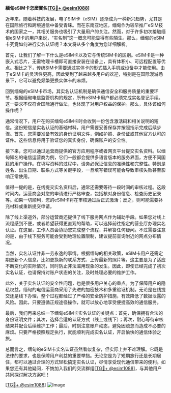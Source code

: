 **緬甸eSIM卡怎麽實名[[TG💪+ @esim1088](https://t.me/s/esim1088)]**

近年来，随着科技的发展，电子SIM卡（eSIM）逐渐成为一种新兴趋势，尤其是在国际旅行和跨境通信中备受青睐。而在东南亚地区，缅甸作为较早推广eSIM技术的国家之一，其相关服务也吸引了大量用户的关注。然而，对于许多初次接触缅甸eSIM卡的用户来说，“实名制”这一概念可能显得有些陌生。那么，缅甸的eSIM卡究竟如何进行实名认证呢？本文将从多个角度为您详细解析。

首先，让我们了解一下什么是eSIM卡以及它与传统SIM卡的区别。eSIM卡是一种嵌入式芯片，无需物理卡槽即可直接安装在设备上，具有体积小、可远程配置等优点。相比之下，传统SIM卡需要通过实体卡的形式插入手机或设备中才能使用。由于eSIM卡的灵活性更高，因此受到了越来越多用户的欢迎，特别是在国际漫游场景下，它可以避免频繁更换实体卡的麻烦。

回到缅甸的eSIM卡市场，其实名认证机制是确保通信安全和服务质量的重要环节。根据缅甸电信监管机构的规定，所有eSIM卡用户都必须完成实名登记手续。这一要求不仅符合国际通行做法，也体现了对用户权益的保护。那么，具体该如何操作呢？

通常情况下，用户在购买缅甸eSIM卡时会收到一份包含激活码和相关说明的短信。这份短信是实名认证的基础材料，用户需要妥善保存并按照指示完成后续步骤。首先，您需要准备有效的身份证明文件，例如护照、身份证或其他官方认可的证件。这些信息将用于验证您的真实身份，确保账户的安全性。

接下来，您可以通过运营商提供的官方应用程序或者网页平台提交实名资料。以缅甸知名的电信运营商为例，它们一般都会提供多语言版本的服务界面，方便不同国籍的用户操作。在填写资料的过程中，请务必保证信息的准确性和完整性。特别是姓名、出生日期、联系方式等关键字段，一旦填写错误可能会导致审核失败甚至影响正常使用。

值得一提的是，在线提交实名资料后，通常还需要等待一段时间的审核过程。这段时间内，运营商会对您的申请进行严格审查，包括核对身份信息、检查历史记录等。如果一切顺利，您的eSIM卡将在审核通过后正式激活；反之，则可能需要补充材料或重新提交申请。

除了线上渠道外，部分运营商还提供了线下服务网点作为辅助手段。如果您对线上流程感到不便，或者希望获得更直观的帮助，可以选择前往指定的营业厅办理实名认证。在这里，工作人员会协助您完成整个流程，并解答任何疑问。不过需要注意的是，由于线下服务可能会受到地理位置限制，建议提前查询附近的网点分布情况。

当然，实名认证并非一劳永逸的事情。根据缅甸的相关政策，eSIM卡用户还需定期更新个人信息，比如更换新的联系方式、上传最新的照片等。这主要是为了适应不断变化的实际情况，同时防止非法滥用现象的发生。因此，即使已经完成了初次实名认证，也请保持对账户状态的关注，及时处理必要的维护工作。

此外，关于实名认证的安全性问题，也是很多用户关心的重点。为了保障用户的隐私权益，缅甸的电信运营商采用了先进的加密技术和多重验证机制。无论是在线提交还是线下办理，整个过程都经过了严格的安全防护措施，有效降低了数据泄露的风险。因此，只要遵循正规途径操作，就可以放心地享受便捷高效的通信服务。

最后，我们再来总结一下缅甸eSIM卡实名认证的关键点：首先，确保拥有合法的身份证明文件；其次，选择合适的认证方式（线上或线下）；再次，耐心等待审核结果并配合后续维护工作；最后，时刻注意账户动态，避免因疏忽而造成不必要的麻烦。只要严格按照规定执行，就能顺利完成实名认证，开启愉快的通信体验之旅。

总而言之，缅甸的eSIM卡实名认证虽然看似复杂，但实际上并不难理解。它既是法律的要求，也是保障用户利益的重要举措。无论您是为了短期旅行还是长期居住，都可以通过合理的方式轻松搞定实名认证，尽情享受现代通信带来的便利。如果您还有其他疑问，不妨加入我们的交流群组[[TG💪+ @esim1088](https://t.me/s/esim1088)]，与其他用户共同探讨解决方案吧！

[[TG💪+ @esim1088](https://t.me/s/esim1088)] ![Image](https://i.postimg.cc/4NQfJmqS/Snipaste-2025-05-13-00-14-12.png)